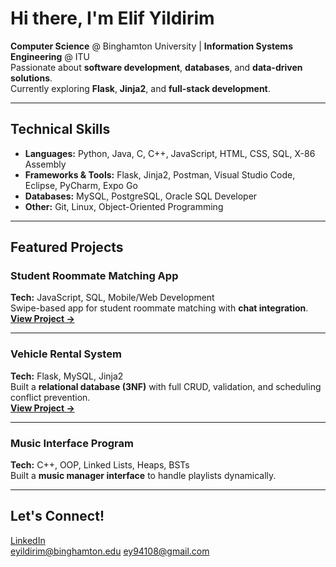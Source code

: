 # Hi there, I'm Elif Yildirim 

**Computer Science** @ Binghamton University | **Information Systems Engineering** @ ITU  
Passionate about **software development**, **databases**, and **data-driven solutions**.  
Currently exploring **Flask**, **Jinja2**, and **full-stack development**.

---

## Technical Skills
- **Languages:** Python, Java, C, C++, JavaScript, HTML, CSS, SQL, X-86 Assembly
- **Frameworks & Tools:** Flask, Jinja2, Postman, Visual Studio Code, Eclipse, PyCharm, Expo Go
- **Databases:** MySQL, PostgreSQL, Oracle SQL Developer
- **Other:** Git, Linux, Object-Oriented Programming

---

## Featured Projects

### Student Roommate Matching App
 **Tech:** JavaScript, SQL, Mobile/Web Development  
 Swipe-based app for student roommate matching with **chat integration**.  
 [**View Project →**](link_to_repo)

---

### Vehicle Rental System
 **Tech:** Flask, MySQL, Jinja2  
 Built a **relational database (3NF)** with full CRUD, validation, and scheduling conflict prevention.  
 [**View Project →**](link_to_repo)

---

### Music Interface Program
 **Tech:** C++, OOP, Linked Lists, Heaps, BSTs  
 Built a **music manager interface** to handle playlists dynamically.  

---

## Let's Connect!
 [LinkedIn](https://www.linkedin.com/in/elif-yıldırım-147652218)  
 eyildirim@binghamton.edu
 ey94108@gmail.com
